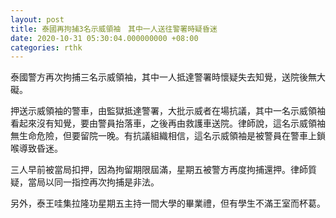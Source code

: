```yaml
---
layout: post
title: 泰國再拘捕3名示威領袖　其中一人送往警署時疑昏迷
date: 2020-10-31 05:30:04.000000000 +08:00
categories: rthk
---
```


泰國警方再次拘捕三名示威領袖，其中一人抵達警署時懷疑失去知覺，送院後無大礙。

押送示威領袖的警車，由監獄抵達警署，大批示威者在場抗議，其中一名示威領袖看起來沒有知覺，要由警員抬落車，之後再由救護車送院。律師說，這名示威領袖無生命危險，但要留院一晚。有抗議組織相信，這名示威領袖是被警員在警車上鎖喉導致昏迷。

三人早前被當局扣押，因為拘留期限屆滿，星期五被警方再度拘捕還押。律師質疑，當局以同一指控再次拘捕是非法。

另外，泰王哇集拉隆功星期五主持一間大學的畢業禮，但有學生不滿王室而杯葛。
